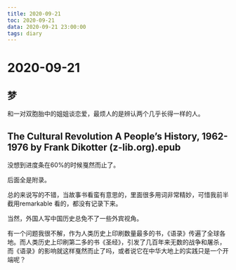 ```yaml
---
title: 2020-09-21
toc: 2020-09-21
data: 2020-09-21 23:00:00
tags: diary
---
```



# 2020-09-21

## 梦

和一对双胞胎中的姐姐谈恋爱，最烦人的是辨认两个几乎长得一样的人。

## The Cultural Revolution A People’s History, 1962-1976 by Frank Dikotter (z-lib.org).epub

没想到进度条在60%的时候戛然而止了。

后面全是附录。

总的来说写的不错，当故事书看蛮有意思的，里面很多用词非常精妙，可惜我前半截用remarkable 看的，都没有记录下来。

当然，外国人写中国历史总免不了一些外宾视角。

有一个问题我很不解，作为人类历史上印刷数量最多的书，《语录》传遍了全球各地。而人类历史上印刷第二多的书《圣经》，引发了几百年来无数的战争和屠杀，而《语录》的影响就这样戛然而止了吗，或者说它在中华大地上的实践只是一个开端呢？

## 
